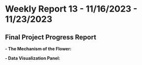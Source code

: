 # Weekly Report 13 - 11/16/2023 - 11/23/2023

## Final Project Progress Report
**- The Mechanism of the Flower:**

**- Data Visualization Panel:**

